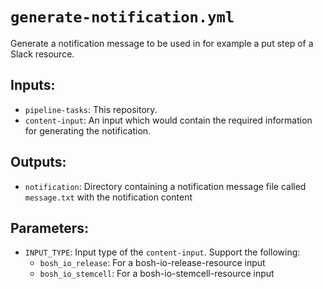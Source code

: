 # `generate-notification.yml`

Generate a notification message to be used in for example a put step of a Slack
resource.

## Inputs:

* `pipeline-tasks`: This repository.
* `content-input`: An input which would contain the required information for generating
  the notification.

## Outputs:

* `notification`: Directory containing a notification message file called
  `message.txt` with the notification content

## Parameters:

* `INPUT_TYPE`: Input type of the `content-input`. Support the following:
  * `bosh_io_release`: For a bosh-io-release-resource input
  * `bosh_io_stemcell`: For a bosh-io-stemcell-resource input
